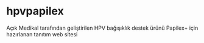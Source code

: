 # hpvpapilex
Açık Medikal tarafından geliştirilen HPV bağışıklık destek ürünü Papilex+ için hazırlanan tanıtım web sitesi
